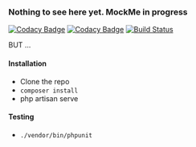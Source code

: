 ### Nothing to see here yet. MockMe in progress

[![Codacy Badge](https://api.codacy.com/project/badge/Grade/672c56867af74275a15891d5afc313e2)](https://www.codacy.com/app/chris-cmsoft/mockme-api?utm_source=github.com&amp;utm_medium=referral&amp;utm_content=Mock-Me/mockme-api&amp;utm_campaign=Badge_Grade)
[![Codacy Badge](https://api.codacy.com/project/badge/Coverage/672c56867af74275a15891d5afc313e2)](https://www.codacy.com/app/chris-cmsoft/mockme-api?utm_source=github.com&utm_medium=referral&utm_content=Mock-Me/mockme-api&utm_campaign=Badge_Coverage)
[![Build Status](https://travis-ci.org/chris-cmsoft/mockme-api.svg?branch=master)](https://travis-ci.org/chris-cmsoft/mockme-api)

BUT ...

#### Installation

* Clone the repo
* `composer install`
* php artisan serve

#### Testing

* `./vendor/bin/phpunit`
